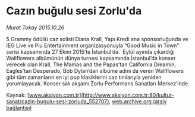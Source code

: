 # Cazın buğulu sesi Zorlu'da

*Murat Tokay 2015.10.26*

<div class="pNewsDetailMainContent ctx_content" itemprop="articleBody">
 <p>
  5 Grammy ödüllü caz solisti Diana Krall, Yapı Kredi ana sponsorluğunda ve IEG Live ve Piu Entertainment organizasyonuyla “Good Music in Town’’ serisi kapsamında 27 Ekim 2015’te İstanbul’da.  Eylül ayında çıkardığı Wallflowers albümünün dünya turnesi kapsamında İstanbul’da konser verecek olan Krall, The Mamas and the Papas’tan California Dreamin, Eagles’tan Desperado, Bob Dylan’dan albüme adını da veren Wallflowers gibi tüm zamanların en iyi pop klasiklerini caz tınılarıyla yeniden yorumlayacak. Konser salı akşamı Zorlu Performans Sanatları Merkez’inde.
 </p>
</div>


Kaynak: [www.aksiyon.com.tr](http://www.aksiyon.com.tr:80/kultur-sanat/cazin-bugulu-sesi-zorluda_552707), [web.archive.org (arşiv bağlantısı)](http://web.archive.org/web/20151102054620/http://www.aksiyon.com.tr:80/kultur-sanat/cazin-bugulu-sesi-zorluda_552707)
